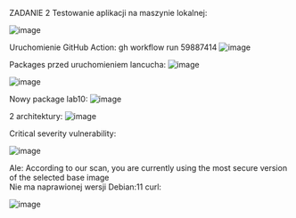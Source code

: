 ZADANIE 2
Testowanie aplikacji na maszynie lokalnej:

![image](https://github.com/icheredn/cloud-tech-zadanie2/assets/129091307/241d09cd-b9b6-4947-b104-e33a79c2c66f)

Uruchomienie GitHub Action:
gh workflow run 59887414
![image](https://github.com/icheredn/cloud-tech-zadanie2/assets/129091307/3203ed75-b2c0-40a2-b655-6551cc64066b)

Packages przed uruchomieniem lancucha:
![image](https://github.com/icheredn/cloud-tech-zadanie2/assets/129091307/ab2bbf19-baf6-4547-823e-d3185efe901b)

![image](https://github.com/icheredn/cloud-tech-zadanie2/assets/129091307/b2e5eced-c001-4646-974b-ef7c18761358)

Nowy package lab10:
![image](https://github.com/icheredn/cloud-tech-zadanie2/assets/129091307/7a7dfd59-5fd6-4085-8486-d63d25c17a89)

2 architektury:
![image](https://github.com/icheredn/cloud-tech-zadanie2/assets/129091307/0b83cdb4-6dd9-481a-8e5b-7123b5b05c2c)

Critical severity vulnerability:

![image](https://github.com/icheredn/cloud-tech-zadanie2/assets/129091307/86444a3a-86a1-4205-91a8-e1e1d426ba49)

Ale: According to our scan, you are currently using the most secure version of the selected base image <br/>
Nie ma naprawionej wersji Debian:11 curl:

![image](https://github.com/icheredn/cloud-tech-zadanie2/assets/129091307/67b87270-3004-432e-8c6d-567776ad3aca)




